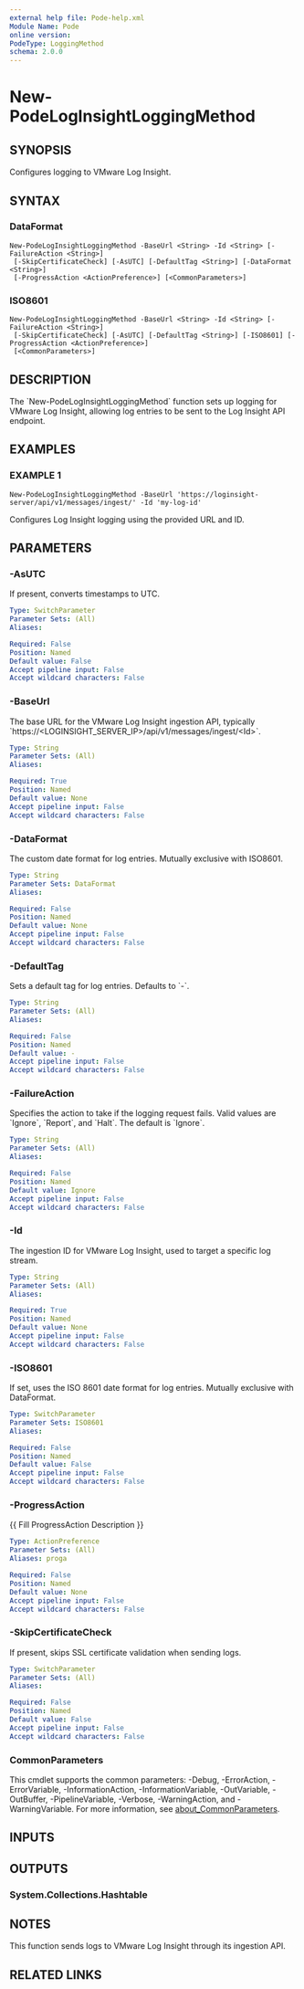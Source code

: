 ```yaml
---
external help file: Pode-help.xml
Module Name: Pode
online version:
PodeType: LoggingMethod
schema: 2.0.0
---
```


# New-PodeLogInsightLoggingMethod

## SYNOPSIS
Configures logging to VMware Log Insight.

## SYNTAX

### DataFormat
```
New-PodeLogInsightLoggingMethod -BaseUrl <String> -Id <String> [-FailureAction <String>]
 [-SkipCertificateCheck] [-AsUTC] [-DefaultTag <String>] [-DataFormat <String>]
 [-ProgressAction <ActionPreference>] [<CommonParameters>]
```

### ISO8601
```
New-PodeLogInsightLoggingMethod -BaseUrl <String> -Id <String> [-FailureAction <String>]
 [-SkipCertificateCheck] [-AsUTC] [-DefaultTag <String>] [-ISO8601] [-ProgressAction <ActionPreference>]
 [<CommonParameters>]
```

## DESCRIPTION
The \`New-PodeLogInsightLoggingMethod\` function sets up logging for VMware Log Insight, allowing log entries to be sent to the Log Insight API endpoint.

## EXAMPLES

### EXAMPLE 1
```
New-PodeLogInsightLoggingMethod -BaseUrl 'https://loginsight-server/api/v1/messages/ingest/' -Id 'my-log-id'
```

Configures Log Insight logging using the provided URL and ID.

## PARAMETERS

### -AsUTC
If present, converts timestamps to UTC.

```yaml
Type: SwitchParameter
Parameter Sets: (All)
Aliases:

Required: False
Position: Named
Default value: False
Accept pipeline input: False
Accept wildcard characters: False
```

### -BaseUrl
The base URL for the VMware Log Insight ingestion API, typically \`https://\<LOGINSIGHT_SERVER_IP\>/api/v1/messages/ingest/\<Id\>\`.

```yaml
Type: String
Parameter Sets: (All)
Aliases:

Required: True
Position: Named
Default value: None
Accept pipeline input: False
Accept wildcard characters: False
```

### -DataFormat
The custom date format for log entries.
Mutually exclusive with ISO8601.

```yaml
Type: String
Parameter Sets: DataFormat
Aliases:

Required: False
Position: Named
Default value: None
Accept pipeline input: False
Accept wildcard characters: False
```

### -DefaultTag
Sets a default tag for log entries.
Defaults to \`-\`.

```yaml
Type: String
Parameter Sets: (All)
Aliases:

Required: False
Position: Named
Default value: -
Accept pipeline input: False
Accept wildcard characters: False
```

### -FailureAction
Specifies the action to take if the logging request fails.
Valid values are \`Ignore\`, \`Report\`, and \`Halt\`.
The default is \`Ignore\`.

```yaml
Type: String
Parameter Sets: (All)
Aliases:

Required: False
Position: Named
Default value: Ignore
Accept pipeline input: False
Accept wildcard characters: False
```

### -Id
The ingestion ID for VMware Log Insight, used to target a specific log stream.

```yaml
Type: String
Parameter Sets: (All)
Aliases:

Required: True
Position: Named
Default value: None
Accept pipeline input: False
Accept wildcard characters: False
```

### -ISO8601
If set, uses the ISO 8601 date format for log entries.
Mutually exclusive with DataFormat.

```yaml
Type: SwitchParameter
Parameter Sets: ISO8601
Aliases:

Required: False
Position: Named
Default value: False
Accept pipeline input: False
Accept wildcard characters: False
```

### -ProgressAction
{{ Fill ProgressAction Description }}

```yaml
Type: ActionPreference
Parameter Sets: (All)
Aliases: proga

Required: False
Position: Named
Default value: None
Accept pipeline input: False
Accept wildcard characters: False
```

### -SkipCertificateCheck
If present, skips SSL certificate validation when sending logs.

```yaml
Type: SwitchParameter
Parameter Sets: (All)
Aliases:

Required: False
Position: Named
Default value: False
Accept pipeline input: False
Accept wildcard characters: False
```

### CommonParameters
This cmdlet supports the common parameters: -Debug, -ErrorAction, -ErrorVariable, -InformationAction, -InformationVariable, -OutVariable, -OutBuffer, -PipelineVariable, -Verbose, -WarningAction, and -WarningVariable. For more information, see [about_CommonParameters](http://go.microsoft.com/fwlink/?LinkID=113216).

## INPUTS

## OUTPUTS

### System.Collections.Hashtable
## NOTES
This function sends logs to VMware Log Insight through its ingestion API.

## RELATED LINKS
